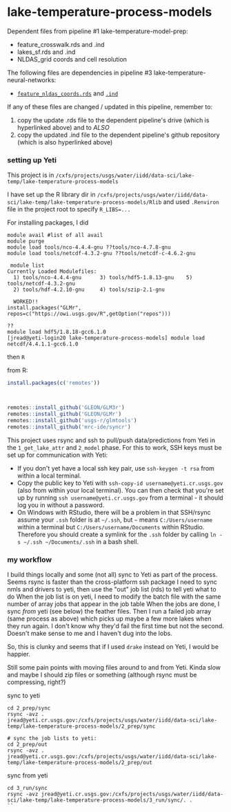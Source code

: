 # lake-temperature-process-models

Dependent files from pipeline #1 lake-temperature-model-prep:
  -  feature_crosswalk.rds and .ind 
  -  lakes_sf.rds and .ind
  -  NLDAS_grid coords and cell resolution  

 The following files are dependencies in pipeline #3 lake-temperature-neural-networks:
  -  [`feature_nldas_coords.rds`](https://drive.google.com/drive/u/1/folders/1pbhIjfYUPZ4lEICm5zwJFjIjGYEz1qwi) and [`.ind`](https://github.com/USGS-R/lake-temperature-neural-networks/tree/master/in)

If any of these files are changed / updated in this pipeline, remember to: 
  1. copy the update .rds file to the dependent pipeline's drive (which is hyperlinked above) and to _ALSO_
  2. copy the updated .ind file to the dependent pipeline's github repository (which is also hyperlinked above)



### setting up Yeti

This project is in `/cxfs/projects/usgs/water/iidd/data-sci/lake-temp/lake-temperature-process-models`

I have set up the R library dir in `/cxfs/projects/usgs/water/iidd/data-sci/lake-temp/lake-temperature-process-models/Rlib` and used `.Renviron` file in the project root to specify `R_LIBS=...`

For installing packages, I did

```
module avail #list of all avail
module purge
module load tools/nco-4.4.4-gnu ??tools/nco-4.7.8-gnu 
module load tools/netcdf-4.3.2-gnu ??tools/netcdf-c-4.6.2-gnu

 module list
Currently Loaded Modulefiles:
  1) tools/nco-4.4.4-gnu      3) tools/hdf5-1.8.13-gnu    5) tools/netcdf-4.3.2-gnu
  2) tools/hdf-4.2.10-gnu     4) tools/szip-2.1-gnu
  
  WORKED!!
install.packages("GLMr", repos=c("https://owi.usgs.gov/R",getOption("repos")))

??
module load hdf5/1.8.18-gcc6.1.0
[jread@yeti-login20 lake-temperature-process-models] module load netcdf/4.4.1.1-gcc6.1.0

```

then 
`R`

from R:
```r
install.packages(c('remotes'))



remotes::install_github('GLEON/GLM3r')
remotes::install_github('GLEON/GLMr')
remotes::install_github('usgs-r/glmtools')
remotes::install_github('mrc-ide/syncr')
```
This project uses rsync and ssh to pull/push data/predictions from Yeti in the `1_get_lake_attr` and `2_model` phase. For this to work, SSH keys must be set up for communication with Yeti:

  -  If you don't yet have a local ssh key pair, use `ssh-keygen -t rsa` from within a local terminal.
  -  Copy the public key to Yeti with `ssh-copy-id username@yeti.cr.usgs.gov` (also from within your local terminal). You can then check that you're set up by running `ssh username@yeti.cr.usgs.gov` from a terminal - it should log you in without a password.
  -  On Windows with RStudio, there will be a problem in that SSH/rsync assume your `.ssh` folder is at `~/.ssh`, but `~` means `C:/Users/username` within a terminal but `C:/Users/username/Documents` within RStudio. Therefore you should create a symlink for the `.ssh` folder by calling `ln -s ~/.ssh ~/Documents/.ssh` in a bash shell.


### my workflow
I build things locally and some (not all) sync to Yeti as part of the process. 
Seems rsync is faster than the cross-platform ssh package
I need to sync nmls and drivers to yeti, then use the "out" job list (rds) to tell yeti what to do
When the job list is on yeti, I need to modify the batch file with the same number of array jobs that appear in the job table
When the jobs are done, I sync _from_ yeti (see below) the feather files. 
Then I run a failed job array (same process as above) which picks up maybe a few more lakes when they run again. I don't know why they'd fail the first time but not the second. Doesn't make sense to me and I haven't dug into the lobs. 

So, this is clunky and seems that if I used `drake` instead on Yeti, I would be happier. 

Still some pain points with moving files around to and from Yeti. Kinda slow and maybe I should zip files or something (although rsync must be compressing, right?)

sync to yeti
```
cd 2_prep/sync
rsync -avz .  jread@yeti.cr.usgs.gov:/cxfs/projects/usgs/water/iidd/data-sci/lake-temp/lake-temperature-process-models/2_prep/sync

# sync the job lists to yeti:
cd 2_prep/out
rsync -avz .  jread@yeti.cr.usgs.gov:/cxfs/projects/usgs/water/iidd/data-sci/lake-temp/lake-temperature-process-models/2_prep/out
```

sync from yeti
```
cd 3_run/sync
rsync -avz jread@yeti.cr.usgs.gov:/cxfs/projects/usgs/water/iidd/data-sci/lake-temp/lake-temperature-process-models/3_run/sync/. .
``

